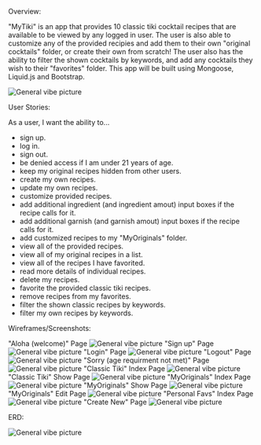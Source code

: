 Overview:

"MyTiki" is an app that provides 10 classic tiki cocktail recipes that are available to be viewed by any logged in user. The user is also able to customize any of the provided recipies and add them to their own "original cocktails" folder, or create their own from scratch! The user also has the ability to filter the shown cocktails by keywords, and add any cocktails they wish to their "favorites" folder. This app will be built using Mongoose, Liquid.js and Bootstrap.

![General vibe picture](/tikiappwireframes/WireframesTIKIApp-Copy%20of%20Aloha.drawio.png)


User Stories:

As a user, I want the ability to... 
  - sign up.
  - log in.  
  - sign out. 
  - be denied access if I am under 21 years of age.
  - keep my original recipes hidden from other users.
  - create my own recipes. 
  - update my own recipes.
  - customize provided recipes.
  - add additional ingredient (and ingredient amout) input boxes if the recipe calls for it.
  - add additional garnish (and garnish amout) input boxes if the recipe calls for it.
  - add customized recipes to my "MyOriginals" folder.
  - view all of the provided recipes. 
  - view all of my original recipes in a list. 
  - view all of the recipes I have favorited.
  - read more details of individual recipes. 
  - delete my recipes.  
  - favorite the provided classic tiki recipes.  
  - remove recipes from my favorites.
  - filter the shown classic recipes by keywords.
  - filter my own recipes by keywords.

  Wireframes/Screenshots:

  "Aloha (welcome)" Page
  ![General vibe picture](/tikiappwireframes/WireframesTIKIAppAloha.png)
  "Sign up" Page
  ![General vibe picture](/tikiappwireframes/WireframesTIKIAppSignup.png)
  "Login" Page
  ![General vibe picture](/tikiappwireframes/WireframesTIKIAppLogin.png)
  "Logout" Page
  ![General vibe picture](/tikiappwireframes/WireframesTIKIAppLogout.png)
  "Sorry (age requirment not met)" Page
  ![General vibe picture](/tikiappwireframes/WireframesTIKIAppSorry.png)
  "Classic Tiki" Index Page
  ![General vibe picture](/tikiappwireframes/WireframesTIKIAppClassicsIndex.png)
  "Classic Tiki" Show Page
  ![General vibe picture](/tikiappwireframes/WireframesTIKIAppClassicsShow.png)
  "MyOriginals" Index Page
  ![General vibe picture](/tikiappwireframes/WireframesTIKIAppMyOriginalsIndex.png)
  "MyOriginals" Show Page
  ![General vibe picture](/tikiappwireframes/WireframesTIKIAppMyOriginalsShow.png)
  "MyOriginals" Edit Page
  ![General vibe picture](/tikiappwireframes/WireframesTIKIAppMyOriginalsEdit.png)
  "Personal Favs" Index Page
  ![General vibe picture](/tikiappwireframes/WireframesTIKIAppPersonalFavsIndex.png)
  "Create New" Page
  ![General vibe picture](/tikiappwireframes/WireframesTIKIAppNewCreation.png)


  ERD:

  ![General vibe picture](/tikiappwireframes/TikiAppERD.png)